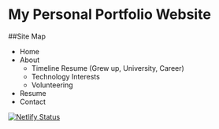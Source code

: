 ﻿# My Personal Portfolio Website


##Site Map

- Home
- About
    - Timeline Resume (Grew up, University, Career)
    - Technology Interests
    - Volunteering
- Resume
- Contact


[![Netlify Status](https://api.netlify.com/api/v1/badges/66874477-98ba-4cbd-96de-7d87add48557/deploy-status)](https://app.netlify.com/sites/jlc-portfolio/deploys)
